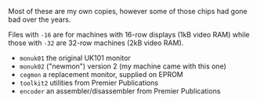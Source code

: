 Most of these are my own copies, however some of those chips had gone bad over the years.

Files with `-16` are for machines with 16-row displays (1kB video RAM) 
while those with `-32` are 32-row machines (2kB video RAM).

- `monuk01` the original UK101 monitor
- `monuk02` ("newmon") version 2 (my machine came with this one)
- `cegmon` a replacement monitor, supplied on EPROM
- `toolkit2` utilities from Premier Publications
- `encoder` an assembler/disassembler from Premier Publications
